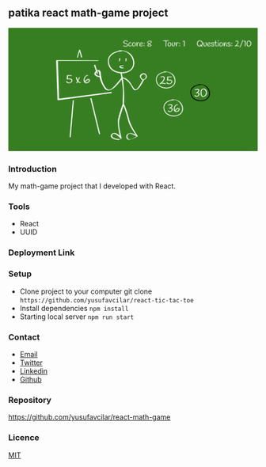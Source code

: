 ## patika react math-game project

<img src="./public/math-game.png" />

### Introduction

My math-game project that I developed with React.

### Tools

* React
* UUID

### Deployment Link



### Setup

* Clone project to your computer git clone `https://github.com/yusufavcilar/react-tic-tac-toe`
* Install dependencies `npm install`
* Starting local server `npm run start`
  

### Contact

* <a href="mailto:yusufavcilar53@gmail.com" target="_blank">Email </a>
* [Twitter](https://twitter.com/yusufavcilarr)
* [Linkedin](https://www.linkedin.com/in/yusuf-avcilar/)
* [Github](https://github.com/yusufavcilar)

### Repository

https://github.com/yusufavcilar/react-math-game

### Licence

[MIT](LICENCE)